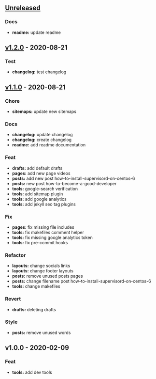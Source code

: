 <a name="unreleased"></a>
## [Unreleased]

### Docs
- **readme:** update readme


<a name="v1.2.0"></a>
## [v1.2.0] - 2020-08-21
### Test
- **changelog:** test changelog


<a name="v1.1.0"></a>
## [v1.1.0] - 2020-08-21
### Chore
- **sitemaps:** update new sitemaps

### Docs
- **changelog:** update changelog
- **changelog:** create changelog
- **readme:** add readme documentation

### Feat
- **drafts:** add default drafts
- **pages:** add new page videos
- **posts:** add new post how-to-install-supervisord-on-centos-6
- **posts:** new post how-to-become-a-good-developer
- **tools:** google-search verification
- **tools:** add sitemap plugin
- **tools:** add google analytics
- **tools:** add jekyll seo tag plugins

### Fix
- **pages:** fix missing file includes
- **tools:** fix makefiles comment helper
- **tools:** fix missing google analytics token
- **tools:** fix pre-commit hooks

### Refactor
- **layouts:** change socials links
- **layouts:** change footer layouts
- **posts:** remove unused posts pages
- **posts:** change filename post how-to-install-supervisord-on-centos-6
- **tools:** change makefiles

### Revert
- **drafts:** deleting drafts

### Style
- **posts:** remove unused words


<a name="v1.0.0"></a>
## v1.0.0 - 2020-02-09
### Feat
- **tools:** add dev tools


[Unreleased]: https://github.com/cphikmawan/cphikmawan.github.io/compare/v1.2.0...HEAD
[v1.2.0]: https://github.com/cphikmawan/cphikmawan.github.io/compare/v1.1.0...v1.2.0
[v1.1.0]: https://github.com/cphikmawan/cphikmawan.github.io/compare/v1.0.0...v1.1.0
